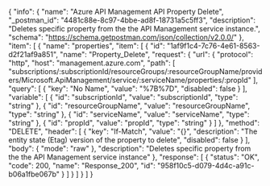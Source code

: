{
  "info": {
    "name": "Azure API Management API Property Delete",
    "_postman_id": "4481c88e-8c97-4bbe-ad8f-18731a5c5ff3",
    "description": "Deletes specific property from the the API Management service instance.",
    "schema": "https://schema.getpostman.com/json/collection/v2.0.0/"
  },
  "item": [
    {
      "name": "properties",
      "item": [
        {
          "id": "1af9f1c4-7c76-4e61-8563-d2f21af9a851",
          "name": "Property_Delete",
          "request": {
            "url": {
              "protocol": "http",
              "host": "management.azure.com",
              "path": [
                "subscriptions/:subscriptionId/resourceGroups/:resourceGroupName/providers/Microsoft.ApiManagement/service/:serviceName/properties/:propId"
              ],
              "query": [
                {
                  "key": "No Name",
                  "value": "%7B%7D",
                  "disabled": false
                }
              ],
              "variable": [
                {
                  "id": "subscriptionId",
                  "value": "subscriptionId",
                  "type": "string"
                },
                {
                  "id": "resourceGroupName",
                  "value": "resourceGroupName",
                  "type": "string"
                },
                {
                  "id": "serviceName",
                  "value": "serviceName",
                  "type": "string"
                },
                {
                  "id": "propId",
                  "value": "propId",
                  "type": "string"
                }
              ]
            },
            "method": "DELETE",
            "header": [
              {
                "key": "If-Match",
                "value": "{}",
                "description": "The entity state (Etag) version of the property to delete",
                "disabled": false
              }
            ],
            "body": {
              "mode": "raw"
            },
            "description": "Deletes specific property from the the API Management service instance"
          },
          "response": [
            {
              "status": "OK",
              "code": 200,
              "name": "Response_200",
              "id": "958f10c5-d079-4d4c-a91c-b06a1fbe067b"
            }
          ]
        }
      ]
    }
  ]
}